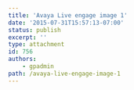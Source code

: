 ```yaml
---
title: 'Avaya Live engage image 1'
date: '2015-07-31T15:57:13-07:00'
status: publish
excerpt: ''
type: attachment
id: 756
authors:
    - gpadmin
path: /avaya-live-engage-image-1
---
```

<!DOCTYPE html PUBLIC "-//W3C//DTD HTML 4.0 Transitional//EN" "http://www.w3.org/TR/REC-html40/loose.dtd">
<?xml encoding="UTF-8">
